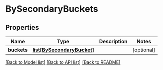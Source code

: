 # BySecondaryBuckets

## Properties
Name | Type | Description | Notes
------------ | ------------- | ------------- | -------------
**buckets** | [**list[BySecondaryBucket]**](BySecondaryBucket.md) |  | [optional] 

[[Back to Model list]](../README.md#documentation-for-models) [[Back to API list]](../README.md#documentation-for-api-endpoints) [[Back to README]](../README.md)


